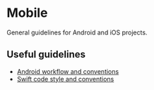 # Mobile

General guidelines for Android and iOS projects.


## Useful guidelines

- [Android workflow and conventions](android)
- [Swift code style and conventions](swift)